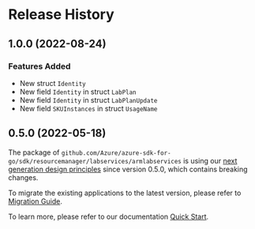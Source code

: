 # Release History

## 1.0.0 (2022-08-24)
### Features Added

- New struct `Identity`
- New field `Identity` in struct `LabPlan`
- New field `Identity` in struct `LabPlanUpdate`
- New field `SKUInstances` in struct `UsageName`


## 0.5.0 (2022-05-18)

The package of `github.com/Azure/azure-sdk-for-go/sdk/resourcemanager/labservices/armlabservices` is using our [next generation design principles](https://azure.github.io/azure-sdk/general_introduction.html) since version 0.5.0, which contains breaking changes.

To migrate the existing applications to the latest version, please refer to [Migration Guide](https://aka.ms/azsdk/go/mgmt/migration).

To learn more, please refer to our documentation [Quick Start](https://aka.ms/azsdk/go/mgmt).
